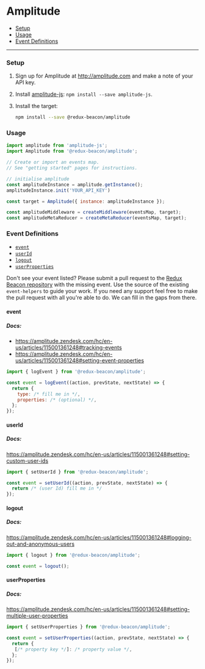 # Amplitude

* [Setup](#setup)
* [Usage](#usage)
* [Event Definitions](#event-definitions)

----

### Setup

1. Sign up for Amplitude at http://amplitude.com and make a note of your API key.

2. Install [amplitude-js](https://www.npmjs.com/package/amplitude-js): `npm install --save amplitude-js`.

3. Install the target:

    ```bash
    npm install --save @redux-beacon/amplitude
    ```

### Usage

```js
import amplitude from 'amplitude-js';
import Amplitude from '@redux-beacon/amplitude';

// Create or import an events map.
// See "getting started" pages for instructions.

// initialise amplitude
const amplitudeInstance = amplitude.getInstance();
amplitudeInstance.init('YOUR_API_KEY')

const target = Amplitude({ instance: amplitudeInstance });

const amplitudeMiddleware = createMiddleware(eventsMap, target);
const amplitudeMetaReducer = createMetaReducer(eventsMap, target);
```

### Event Definitions

* [`event`](#event)
* [`userId`](#userid)
* [`logout`](#logout)
* [`userProperties`](#userproperties)

Don't see your event listed? Please submit a pull request to
the [Redux Beacon repository](https://github.com/rangle/redux-beacon) with the
missing event. Use the source of the existing `event-helpers` to guide your
work. If you need any support feel free to make the pull request with all you're
able to do. We can fill in the gaps from there.

#### event
##### Docs:
* https://amplitude.zendesk.com/hc/en-us/articles/115001361248#tracking-events
* https://amplitude.zendesk.com/hc/en-us/articles/115001361248#setting-event-properties

```js
import { logEvent } from '@redux-beacon/amplitude';

const event = logEvent((action, prevState, nextState) => {
  return {
    type: /* fill me in */,
    properties: /* (optional) */,
  };
});
```



#### userId
##### Docs:
https://amplitude.zendesk.com/hc/en-us/articles/115001361248#setting-custom-user-ids

```js
import { setUserId } from '@redux-beacon/amplitude';

const event = setUserId((action, prevState, nextState) => {
  return /* (user Id) fill me in */
});
```



#### logout
##### Docs:
https://amplitude.zendesk.com/hc/en-us/articles/115001361248#logging-out-and-anonymous-users

```js
import { logout } from '@redux-beacon/amplitude';

const event = logout();
```



#### userProperties
##### Docs:
https://amplitude.zendesk.com/hc/en-us/articles/115001361248#setting-multiple-user-properties

```js
import { setUserProperties } from '@redux-beacon/amplitude';

const event = setUserProperties((action, prevState, nextState) => {
  return {
   [/* property key */]: /* property value */,
  };
});
```
